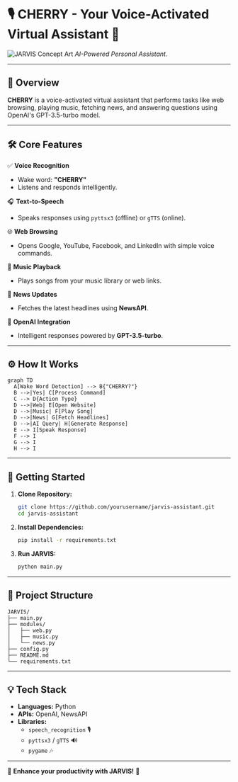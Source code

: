 

# 🎙️ **CHERRY - Your Voice-Activated Virtual Assistant** 🚀  

![JARVIS Concept Art]([https://via.placeholder.com/800x200?text=JARVIS+Voice+Assistant](https://wallpapercave.com/wp/wp2133204.jpg))  
*AI-Powered Personal Assistant.*  

---

## 🌟 **Overview**  
**CHERRY** is a voice-activated virtual assistant that performs tasks like web browsing, playing music, fetching news, and answering questions using OpenAI's GPT-3.5-turbo model.  

---

## 🛠️ **Core Features**  

✅ **Voice Recognition**  
   - Wake word: **"CHERRY"**  
   - Listens and responds intelligently.  

🎧 **Text-to-Speech**  
   - Speaks responses using `pyttsx3` (offline) or `gTTS` (online).  

🌐 **Web Browsing**  
   - Opens Google, YouTube, Facebook, and LinkedIn with simple voice commands.  

🎵 **Music Playback**  
   - Plays songs from your music library or web links.  

📰 **News Updates**  
   - Fetches the latest headlines using **NewsAPI**.  

🧠 **OpenAI Integration**  
   - Intelligent responses powered by **GPT-3.5-turbo**.  

---

## ⚙️ **How It Works**  

```mermaid
graph TD
  A[Wake Word Detection] --> B{"CHERRY?"}
  B -->|Yes| C[Process Command]
  C --> D{Action Type}
  D -->|Web| E[Open Website]
  D -->|Music| F[Play Song]
  D -->|News| G[Fetch Headlines]
  D -->|AI Query| H[Generate Response]
  E --> I[Speak Response]
  F --> I
  G --> I
  H --> I
```

---

## 🚀 **Getting Started**  

1. **Clone Repository:**  
   ```bash
   git clone https://github.com/yourusername/jarvis-assistant.git
   cd jarvis-assistant
   ```  

2. **Install Dependencies:**  
   ```bash
   pip install -r requirements.txt
   ```  

3. **Run JARVIS:**  
   ```bash
   python main.py
   ```  

---

## 📂 **Project Structure**  
```plaintext
JARVIS/
├── main.py
├── modules/
│   ├── web.py
│   ├── music.py
│   └── news.py
├── config.py
├── README.md
└── requirements.txt
```

---

## 💡 **Tech Stack**  
- **Languages:** Python  
- **APIs:** OpenAI, NewsAPI  
- **Libraries:**  
  - `speech_recognition` 🎙️  
  - `pyttsx3` / `gTTS` 🔊  
  - `pygame` 🎶  

---



🚀 **Enhance your productivity with JARVIS!** 🤖  
